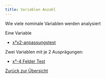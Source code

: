 ```yaml
---
title: Variablen Anzahl
---
```


Wie viele nominale Variablen werden analysiert

Eine Variable

* [x²x2-anpassungstest](/x2x2-anpassungstest)

Zwei Variablen mit je 2 Ausprägungen:

* [x²-4 Felder Test](/x2-4-felder-test)

[Zurück zur Übersicht](/stichproben-und-messzeitpunkte-x2)
